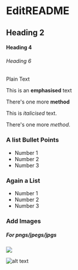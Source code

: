 # EditREADME

## Heading 2

#### Heading 4

###### Heading 6

Plain Text

This is an **emphasised** text

There's one more __method__

This is _italicised_ text.

There's one more *method*.

### A list Bullet Points
* Number 1
* Number 2
* Number 3

### Again a List
- Number 1
- Number 2
- Number 3

### Add Images

##### For pngs/jpegs/jpgs

<img src="https://pbs.twimg.com/profile_images/606585229034135553/2NqZJYQI.png">

![alt text](https://pbs.twimg.com/profile_images/606585229034135553/2NqZJYQI.png)
